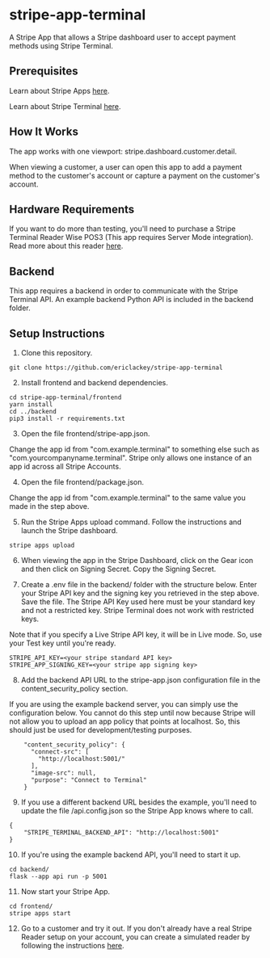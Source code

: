 # stripe-app-terminal
A Stripe App that allows a Stripe dashboard user to accept payment methods using Stripe Terminal. 

## Prerequisites

Learn about Stripe Apps [here](https://stripe.com/docs/stripe-apps).

Learn about Stripe Terminal [here](https://stripe.com/docs/terminal).

## How It Works

The app works with one viewport: stripe.dashboard.customer.detail.

When viewing a customer, a user can open this app to add a payment method to the customer's account or capture a payment on the customer's account. 

## Hardware Requirements

If you want to do more than testing, you'll need to purchase a Stripe Terminal Reader Wise POS3 (This app requires Server Mode integration). Read more about this reader [here](https://stripe.com/docs/terminal/readers/bbpos-wisepos-e).

## Backend

This app requires a backend in order to communicate with the Stripe Terminal API. An example backend Python API is included in the backend folder.

## Setup Instructions

1. Clone this repository.

```git clone https://github.com/ericlackey/stripe-app-terminal```

2. Install frontend and backend dependencies.

```
cd stripe-app-terminal/frontend
yarn install
cd ../backend
pip3 install -r requirements.txt
```

3. Open the file frontend/stripe-app.json. 

Change the app id from "com.example.terminal" to something else such as "com.yourcompanyname.terminal". Stripe only allows one instance of an app id across all Stripe Accounts. 

4. Open the file frontend/package.json. 

Change the app id from "com.example.terminal" to the same value you made in the step above.


5. Run the Stripe Apps upload command. Follow the instructions and launch the Stripe dashboard.

```stripe apps upload```

6. When viewing the app in the Stripe Dashboard, click on the Gear icon and then click on Signing Secret. Copy the Signing Secret.

7. Create a .env file in the backend/ folder with the structure below. Enter your Stripe API key and the signing key you retrieved in the step above. Save the file. The Stripe API Key used here must be your standard key and not a restricted key. Stripe Terminal does not work with restricted keys.

Note that if you specify a Live Stripe API key, it will be in Live mode. So, use your Test key until you're ready.

```
STRIPE_API_KEY=<your stripe standard API key>
STRIPE_APP_SIGNING_KEY=<your stripe app signing key>
```

8. Add the backend API URL to the stripe-app.json configuration file in the content_security_policy section. 

If you are using the example backend server, you can simply use the configuration below. You cannot do this step until now because Stripe will not allow you to upload an app policy that points at localhost. So, this should just be used for development/testing purposes.

```
    "content_security_policy": {
      "connect-src": [
        "http://localhost:5001/"
      ],
      "image-src": null,
      "purpose": "Connect to Terminal"
    }
```

9. If you use a different backend URL besides the example, you'll need to update the file /api.config.json so the Stripe App knows where to call.

```
{
    "STRIPE_TERMINAL_BACKEND_API": "http://localhost:5001"
}
```

10. If you're using the example backend API, you'll need to start it up.

```
cd backend/
flask --app api run -p 5001
```

11. Now start your Stripe App.

```
cd frontend/
stripe apps start
```

12. Go to a customer and try it out. If you don't already have a real Stripe Reader setup on your account, you can create a simulated reader by following the instructions [here](https://stripe.com/docs/terminal/payments/connect-reader?terminal-sdk-platform=server-driven&reader-type=simulated#create-a-simulated-reader).

